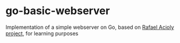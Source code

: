 # go-basic-webserver

Implementation of a simple webserver on Go, based on [Rafael Acioly project](https://medium.com/@rafaelacioly/construindo-uma-api-restful-com-go-d6007e4faff6), for learning purposes